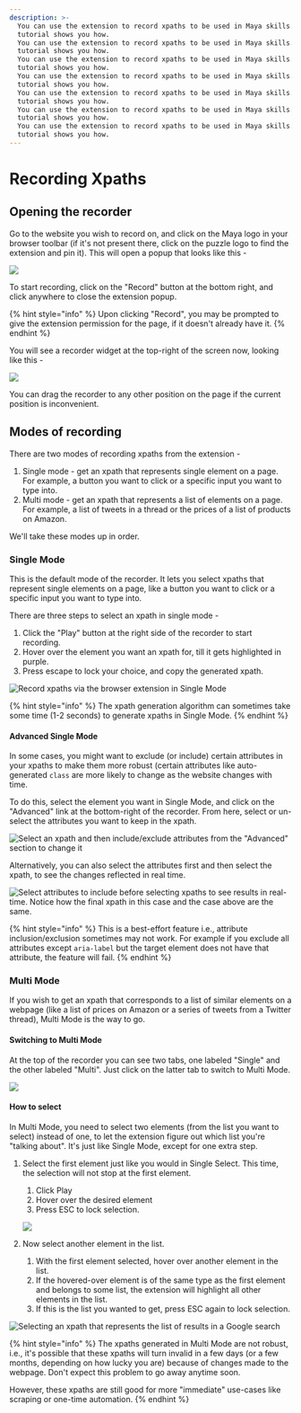 ```yaml
---
description: >-
  You can use the extension to record xpaths to be used in Maya skills. This
  tutorial shows you how.
  You can use the extension to record xpaths to be used in Maya skills. This
  tutorial shows you how.
  You can use the extension to record xpaths to be used in Maya skills. This
  tutorial shows you how.
  You can use the extension to record xpaths to be used in Maya skills. This
  tutorial shows you how.
  You can use the extension to record xpaths to be used in Maya skills. This
  tutorial shows you how.
  You can use the extension to record xpaths to be used in Maya skills. This
  tutorial shows you how.
  You can use the extension to record xpaths to be used in Maya skills. This
  tutorial shows you how.
---
```


# Recording Xpaths

## Opening the recorder

Go to the website you wish to record on, and click on the Maya logo in your browser toolbar (if it's not present there, click on the puzzle logo to find the extension and pin it). This will open a popup that looks like this -

![](<../../.gitbook/assets/image (52).png>)

To start recording, click on the "Record" button at the bottom right, and click anywhere to close the extension popup.&#x20;

{% hint style="info" %}
Upon clicking "Record", you may be prompted to give the extension permission for the page, if it doesn't already have it.
{% endhint %}

You will see a recorder widget at the top-right of the screen now, looking like this -

![](<../../.gitbook/assets/image (15).png>)

You can drag the recorder to any other position on the page if the current position is inconvenient.

## Modes of recording

There are two modes of recording xpaths from the extension -&#x20;

1. Single mode - get an xpath that represents single element on a page. For example, a button you want to click or a specific input you want to type into.
2. Multi mode - get an xpath that represents a list of elements on a page. For example, a list of tweets in a thread or the prices of a list of products on Amazon.

We'll take these modes up in order.



### Single Mode

This is the default mode of the recorder. It lets you select xpaths that represent single elements on a page, like a button you want to click or a specific input you want to type into.

There are three steps to select an xpath in single mode -

1. Click the "Play" button at the right side of the recorder to start recording.
2. Hover over the element you want an xpath for, till it gets highlighted in purple.
3. Press escape to lock your choice, and copy the generated xpath.

![Record xpaths via the browser extension in Single Mode](../../.gitbook/assets/xsingle.gif)

{% hint style="info" %}
The xpath generation algorithm can sometimes take some time (1-2 seconds) to generate xpaths in Single Mode.
{% endhint %}

#### Advanced Single Mode

In some cases, you might want to exclude (or include) certain attributes in your xpaths to make them more robust (certain attributes like auto-generated `class` are more likely to change as the website changes with time.

To do this, select the element you want in Single Mode, and click on the "Advanced" link at the bottom-right of the recorder. From here, select or un-select the attributes you want to keep in the xpath.

![Select an xpath and then include/exclude attributes from the "Advanced" section to change it](../../.gitbook/assets/xsinglead.gif)

Alternatively, you can also select the attributes first and then select the xpath, to see the changes reflected in real time.

![Select attributes to include before selecting xpaths to see results in real-time. Notice how the final xpath in this case and the case above are the same.](../../.gitbook/assets/xsingleaf.gif)

{% hint style="info" %}
This is a best-effort feature i.e., attribute inclusion/exclusion sometimes may not work. For example if you exclude all attributes except `aria-label` but the target element does not have that attribute, the feature will fail.
{% endhint %}

### Multi Mode

If you wish to get an xpath that corresponds to a list of similar elements on a webpage (like a list of prices on Amazon or a series of tweets from a Twitter thread), Multi Mode is the way to go.&#x20;

#### Switching to Multi Mode

At the top of the recorder you can see two tabs, one labeled "Single" and the other labeled "Multi". Just click on the latter tab to switch to Multi Mode.

![](../../.gitbook/assets/rswitch.gif)

#### How to select

In Multi Mode, you need to select two elements (from the list you want to select) instead of one, to let the extension figure out which list you're "talking about". It's just like Single Mode, except for one extra step.

1.  Select the first element just like you would in Single Select. This time, the selection will not stop at the first element.

    1. Click Play
    2. Hover over the desired element
    3. Press ESC to lock selection.

    ![](../../.gitbook/assets/mxpath1.gif)


2. Now select another element in the list.&#x20;
   1. With the first element selected, hover over another element in the list.&#x20;
   2. If the hovered-over element is of the same type as the first element and belongs to some list, the extension will highlight all other elements in the list.&#x20;
   3. If this is the list you wanted to get, press ESC again to lock selection.

![Selecting an xpath that represents the list of results in a Google search](<../../.gitbook/assets/mxpath2 (1).gif>)

{% hint style="info" %}
The xpaths generated in Multi Mode are not robust, i.e., it's possible that these xpaths will turn invalid in a few days (or a few months, depending on how lucky you are) because of changes made to the webpage. Don't expect this problem to go away anytime soon.

However, these xpaths are still good for more "immediate" use-cases like scraping or one-time automation.
{% endhint %}




























